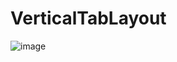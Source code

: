 # VerticalTabLayout

![image](https://github.com/kim-wang-bj/VerticalTabLayout/raw/master/images/screenshot_1.png)

